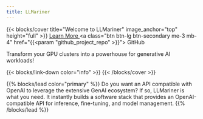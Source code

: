 ```yaml
---
title: LLMariner
---
```


{{< blocks/cover title="Welcome to LLMariner" image_anchor="top" height="full" >}}
<a class="btn btn-lg btn-primary me-3 mb-4" href="/docs">
  Learn More <i class="fas fa-arrow-alt-circle-right ms-2"></i>
</a>
<a class="btn btn-lg btn-secondary me-3 mb-4" href="{{<param "github_project_repo" >}}">
  GitHub <i class="fab fa-github ms-2 "></i>
</a>
<p class="lead mt-5">Transform your GPU clusters into a powerhouse for generative AI workloads!</p>
{{< blocks/link-down color="info" >}}
{{< /blocks/cover >}}


{{% blocks/lead color="primary" %}}
Do you want an API compatible with OpenAI to leverage the extensive
GenAI ecosystem? If so, LLMariner is what you need. It instantly
builds a software stack that provides an OpenAI-compatible API for
inference, fine-tuning, and model management.
{{% /blocks/lead %}}
